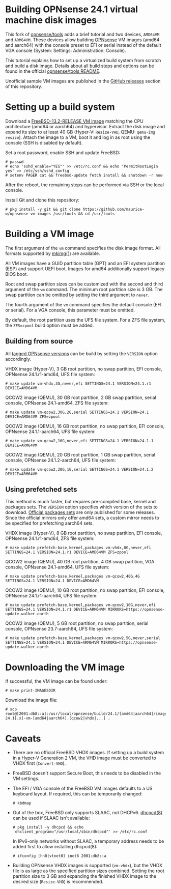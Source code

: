 Building OPNsense 24.1 virtual machine disk images
==================================================

This fork of [opnsense/tools](https://github.com/opnsense/tools) adds a brief tutorial and two devices, `AMD64VM` and `ARM64VM`.
These devices allow building [OPNsense](https://opnsense.org/) VM images (amd64 and aarch64) with the console preset to EFI or serial instead of the default VGA console (System: Settings: Administration: Console).

This tutorial explains how to set up a virtualized build system from scratch and build a disk image.
Details about all build steps and options can be found in the official [opnsense/tools README](https://github.com/opnsense/tools/blob/master/README.md).

Unofficial sample VM images are published in the [GitHub releases](https://github.com/maurice-w/opnsense-vm-images/releases) section of this repository.

Setting up a build system
=========================

Download a [FreeBSD-13.2-RELEASE VM image](https://download.freebsd.org/releases/VM-IMAGES/13.2-RELEASE/) matching the CPU architecture (amd64 or aarch64) and hypervisor.
Extract the disk image and expand its size to at least 40 GB (Hyper-V: `Resize-VHD`, QEMU: `qemu-img resize`).
Attach the image to a VM, boot it and log in as root using the console (SSH is disabled by default).

Set a root password, enable SSH and update FreeBSD:

    # passwd
    # echo 'sshd_enable="YES"' >> /etc/rc.conf && echo 'PermitRootLogin yes' >> /etc/ssh/sshd_config
    # setenv PAGER cat && freebsd-update fetch install && shutdown -r now

After the reboot, the remaining steps can be performed via SSH or the local console.

Install Git and clone this repository:

    # pkg install -y git && git clone https://github.com/maurice-w/opnsense-vm-images /usr/tools && cd /usr/tools

Building a VM image
===================

The first argument of the `vm` command specifies the disk image format. All formats supported by [mkimg(1)](https://man.freebsd.org/cgi/man.cgi?query=mkimg) are available.

All VM images have a GUID partition table (GPT) and an EFI system partition (ESP) and support UEFI boot. Images for amd64 additionally support legacy BIOS boot.

Root and swap partition sizes can be customized with the second and third argument of the `vm` command.
The minimum root partition size is 3 GB. The swap partition can be omitted by setting the third argument to `never`.

The fourth argument of the `vm` command specifies the default console (EFI or serial). For a VGA console, this parameter must be omitted.

By default, the root partition uses the UFS file system. For a ZFS file system, the `ZFS=zpool` build option must be added.

Building from source
--------------------

All [tagged OPNsense versions](https://github.com/opnsense/core/tags) can be build by setting the `VERSION` option accordingly.

VHDX image (Hyper-V), 3 GB root partition, no swap partition, EFI console, OPNsense 24.1.r1-amd64, UFS file system:

    # make update vm-vhdx,3G,never,efi SETTINGS=24.1 VERSION=24.1.r1 DEVICE=AMD64VM

QCOW2 image (QEMU), 30 GB root partition, 2 GB swap partition, serial console, OPNsense 24.1-amd64, ZFS file system:

    # make update vm-qcow2,30G,2G,serial SETTINGS=24.1 VERSION=24.1 DEVICE=AMD64VM ZFS=zpool

QCOW2 image (QEMU), 16 GB root partition, no swap partition, EFI console, OPNsense 24.1.1-aarch64, UFS file system:

    # make update vm-qcow2,16G,never,efi SETTINGS=24.1 VERSION=24.1.1 DEVICE=ARM64VM

QCOW2 image (QEMU), 20 GB root partition, 1 GB swap partition, serial console, OPNsense 24.1.2-aarch64, UFS file system:

    # make update vm-qcow2,20G,1G,serial SETTINGS=24.1 VERSION=24.1.2 DEVICE=ARM64VM

Using prefetched sets
---------------------

This method is much faster, but requires pre-compiled base, kernel and packages sets. The `VERSION` option specifies which version of the sets to download.
[Official packages sets](https://pkg.opnsense.org/FreeBSD:13:amd64/24.1/sets/) are only published for some releases.
Since the official mirrors only offer amd64 sets, a custom mirror needs to be specified for prefetching aarch64 sets.

VHDX image (Hyper-V), 8 GB root partition, no swap partition, EFI console, OPNsense 24.1.r1-amd64, ZFS file system:

    # make update prefetch-base,kernel,packages vm-vhdx,8G,never,efi SETTINGS=24.1 VERSION=24.1.r1 DEVICE=AMD64VM ZFS=zpool

QCOW2 image (QEMU), 40 GB root partition, 4 GB swap partition, VGA console, OPNsense 24.1-amd64, UFS file system:

    # make update prefetch-base,kernel,packages vm-qcow2,40G,4G SETTINGS=24.1 VERSION=24.1 DEVICE=AMD64VM

QCOW2 image (QEMU), 10 GB root partition, no swap partition, EFI console, OPNsense 24.1.r1-aarch64, UFS file system:

    # make update prefetch-base,kernel,packages vm-qcow2,10G,never,efi SETTINGS=24.1 VERSION=24.1.r1 DEVICE=ARM64VM MIRRORS=https://opnsense-update.walker.earth

QCOW2 image (QEMU), 5 GB root partition, no swap partition, serial console, OPNsense 23.7-aarch64, UFS file system:

    # make update prefetch-base,kernel,packages vm-qcow2,5G,never,serial SETTINGS=24.1 VERSION=24.1 DEVICE=ARM64VM MIRRORS=https://opnsense-update.walker.earth

Downloading the VM image
========================

If successful, the VM image can be found under:

    # make print-IMAGESDIR

Download the image file:

    # scp root@[2001:db8::a]:/usr/local/opnsense/build/24.1/[amd64|aarch64]/images/OPNsense-24.1[.x]-vm-[amd64|aarch64].[qcow2|vhdx|...] .

Caveats
=======

- There are no official FreeBSD VHDX images. If setting up a build system in a Hyper-V Generation 2 VM, the VHD image must be converted to VHDX first (`Convert-VHD`).
- FreeBSD doesn't support Secure Boot, this needs to be disabled in the VM settings.
- The EFI / VGA console of the FreeBSD VM images defaults to a US keyboard layout. If required, this can be temporarily changed:

      # kbdmap

- Out of the box, FreeBSD only supports SLAAC, not DHCPv6.
  [dhcpcd(8)](https://man.freebsd.org/cgi/man.cgi?query=dhcpcd) can be used if SLAAC isn't available:

      # pkg install -y dhcpcd && echo 'dhclient_program="/usr/local/sbin/dhcpcd"' >> /etc/rc.conf

  In IPv6-only networks without SLAAC, a temporary address needs to be added first to allow installing dhcpcd(8):

      # ifconfig [hn0|vtnet0] inet6 2001:db8::a

- Building OPNsense VHDX images is supported (`vm-vhdx`), but the VHDX file is as large as the specified partition sizes combined.
  Setting the root partition size to 3 GB and expanding the finished VHDX image to the desired size (`Resize-VHD`) is recommended.
